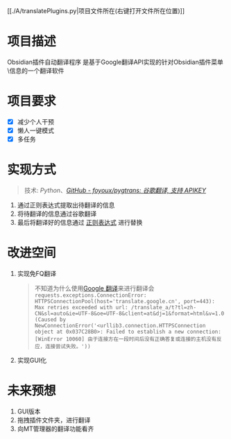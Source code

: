 [[./A/translatePlugins.py|项目文件所在(右键打开文件所在位置)]]
# 项目描述
Obsidian插件自动翻译程序 是基于Google翻译API实现的针对Obsidian插件菜单\信息的一个翻译软件

# 项目要求
- [x] 减少个人干预
- [x] 懒人一键模式
- [x] 多任务

# 实现方式

> 技术: *Python*、*[GitHub - foyoux/pygtrans: 谷歌翻译, 支持 APIKEY](https://github.com/foyoux/pygtrans)*

1. 通过正则表达式提取出待翻译的信息
2. 将待翻译的信息通过谷歌翻译
3. 最后将翻译好的信息通过 <u>正则表达式</u> 进行替换

# 改进空间

1. 实现免FQ翻译
    > 不知道为什么使用[Google 翻译](https://translate.google.cn/)来进行翻译会
    > `requests.exceptions.ConnectionError: HTTPSConnectionPool(host='translate.google.cn', port=443): Max retries exceeded with url: /translate_a/t?tl=zh-CN&sl=auto&ie=UTF-8&oe=UTF-8&client=at&dj=1&format=html&v=1.0 (Caused by NewConnectionError('<urllib3.connection.HTTPSConnection object at 0x037C28B0>: Failed to establish a new connection: [WinError 10060] 由于连接方在一段时间后没有正确答复或连接的主机没有反应，连接尝试失败。'))`
2. 实现GUI化

# 未来预想

1. GUI版本
2. 拖拽插件文件夹，进行翻译
3. 向MT管理器的翻译功能看齐